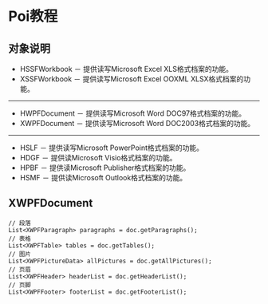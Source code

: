# Poi教程
 
## 对象说明
* HSSFWorkbook － 提供读写Microsoft Excel XLS格式档案的功能。
* XSSFWorkbook － 提供读写Microsoft Excel OOXML XLSX格式档案的功能。

-----------

* HWPFDocument － 提供读写Microsoft Word DOC97格式档案的功能。
* XWPFDocument － 提供读写Microsoft Word DOC2003格式档案的功能。

-----------
* HSLF － 提供读写Microsoft PowerPoint格式档案的功能。
* HDGF － 提供读Microsoft Visio格式档案的功能。
* HPBF － 提供读Microsoft Publisher格式档案的功能。
* HSMF － 提供读Microsoft Outlook格式档案的功能。

## XWPFDocument 
```
// 段落
List<XWPFParagraph> paragraphs = doc.getParagraphs();
// 表格
List<XWPFTable> tables = doc.getTables();
// 图片
List<XWPFPictureData> allPictures = doc.getAllPictures();
// 页眉
List<XWPFHeader> headerList = doc.getHeaderList();
// 页脚
List<XWPFFooter> footerList = doc.getFooterList();
```




